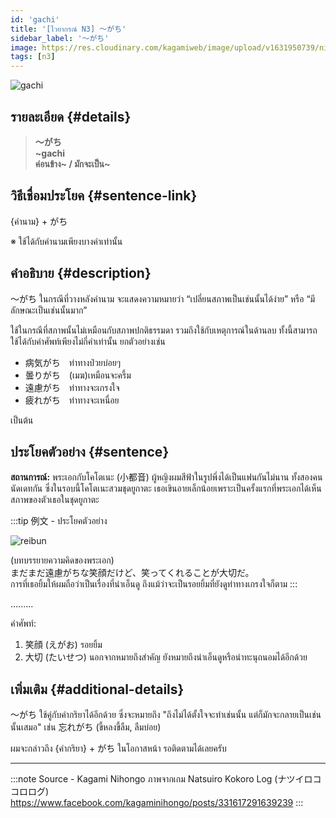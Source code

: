 ```yaml
---
id: 'gachi'
title: '[ไวยากรณ์ N3] 〜がち'
sidebar_label: '〜がち'
image: https://res.cloudinary.com/kagamiweb/image/upload/v1631950739/nihongo/grammar/n3/reibun/gachi.jpg
tags: [n3]
---
```


![gachi](https://res.cloudinary.com/kagamiweb/image/upload/v1631720714/nihongo/grammar/n3/gachi.png)

## รายละเอียด {#details}

> **〜がち**  
> **~gachi**  
> **ค่อนข้าง~ / มักจะเป็น~**

## วิธีเชื่อมประโยค {#sentence-link}

{คำนาม} + がち

※ ใช้ได้กับคำนามเพียงบางคำเท่านั้น

## คำอธิบาย {#description}

〜がち ในกรณีที่วางหลังคำนาม จะแสดงความหมายว่า “เปลี่ยนสภาพเป็นเช่นนั้นได้ง่าย” หรือ “มีลักษณะเป็นเช่นนั้นมาก”

ใช้ในกรณีที่สภาพนั้นไม่เหมือนกับสภาพปกติธรรมดา รวมถึงใช้กับเหตุการณ์ในด้านลบ ทั้งนี้สามารถใช้ได้กับคำศัพท์เพียงไม่กี่คำเท่านั้น ยกตัวอย่างเช่น

- 病気がち　ท่าทางป่วยบ่อยๆ
- 曇りがち　(เมฆ)เหมือนจะครึ้ม
- 遠慮がち　ท่าทางจะเกรงใจ
- 疲れがち　ท่าทางจะเหนื่อย

เป็นต้น

## ประโยคตัวอย่าง {#sentence}

**สถานการณ์:** พระเอกกับโคโตเนะ (小都音) ผู้หญิงผมสีฟ้าในรูปพึ่งได้เป็นแฟนกันไม่นาน ทั้งสองคนนัดเดทกัน ซึ่งในรอบนี้โคโตเนะสวมชุดยูกาตะ เธอเขินอายเล็กน้อยเพราะเป็นครั้งแรกที่พระเอกได้เห็นสภาพของตัวเธอในชุดยูกาตะ

:::tip 例文 - ประโยคตัวอย่าง

![reibun](https://res.cloudinary.com/kagamiweb/image/upload/v1631950739/nihongo/grammar/n3/reibun/gachi.jpg)

(บทบรรยายความคิดของพระเอก)  
まだまだ遠慮がちな笑顔だけど、笑ってくれることが大切だ。  
การที่เธอยิ้มให้ผมถือว่าเป็นเรื่องที่น่าเอ็นดู ถึงแม้ว่าจะเป็นรอยยิ้มที่ยังดูท่าทางเกรงใจก็ตาม
:::

.........

คำศัพท์:
1. 笑顔 (えがお) รอยยิ้ม
2. 大切 (たいせつ) นอกจากหมายถึงสำคัญ ยังหมายถึงน่าเอ็นดูหรือน่าทะนุถนอมได้อีกด้วย

## เพิ่มเติม {#additional-details}

〜がち ใช้คู่กับคำกริยาได้อีกด้วย ซึ่งจะหมายถึง "ถึงไม่ได้ตั้งใจจะทำเช่นนั้น แต่ก็มักจะกลายเป็นเช่นนั้นเสมอ" เช่น 忘れがち (ขี้หลงขี้ลืม, ลืมบ่อย)

ผมจะกล่าวถึง {คำกริยา} + がち ในโอกาสหน้า รอติดตามได้เลยครับ

---
:::note Source - Kagami Nihongo
ภาพจากเกม Natsuiro Kokoro Log (ナツイロココロログ)  
https://www.facebook.com/kagaminihongo/posts/331617291639239
:::